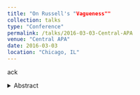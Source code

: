 ```yaml
---
title: "On Russell's "Vagueness""
collection: talks
type: "Conference"
permalink: /talks/2016-03-03-Central-APA
venue: "Central APA"
date: 2016-03-03
location: "Chicago, IL"
---
```

ack
<details>
  <summary>Abstract</summary>
I argue that Bertrand Russell's 1923 ''Vagueness'' has wrongly endured long-standing
criticism in the secondary literature on metaphysical vagueness. I divide the most com-
mon criticisms of Russell into three 'myths', as I call them. I then indicate why none
of these three myths is justifed by the light of a close reading of Russell's 1923 piece.
The upshot of dispelling the myths is inviting work on *representationalism*, the view
that metaphysical vagueness is a feature of representations.
</details>
